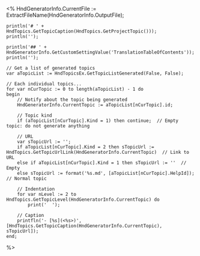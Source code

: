 <%
    HndGeneratorInfo.CurrentFile := ExtractFileName(HndGeneratorInfo.OutputFile);

    println('# ' + HndTopics.GetTopicCaption(HndTopics.GetProjectTopic()));
    println('');

    println('## ' + HndGeneratorInfo.GetCustomSettingValue('TranslationTableOfContents'));
    println('');

    // Get a list of generated topics
	var aTopicList := HndTopicsEx.GetTopicListGenerated(False, False);

	// Each individual topics...
	for var nCurTopic := 0 to length(aTopicList) - 1 do
	begin
		// Notify about the topic being generated
		HndGeneratorInfo.CurrentTopic := aTopicList[nCurTopic].id;

		// Topic kind
		if (aTopicList[nCurTopic].Kind = 1) then continue;  // Empty topic: do not generate anything

        // URL
        var sTopicUrl := '';
        if aTopicList[nCurTopic].Kind = 2 then sTopicUrl := HndTopics.GetTopicUrlLink(HndGeneratorInfo.CurrentTopic)  // Link to URL
        else if aTopicList[nCurTopic].Kind = 1 then sTopicUrl := ''  // Empty
        else sTopicUrl := format('%s.md', [aTopicList[nCurTopic].HelpId]);  // Normal topic

        // Indentation
        for var nLevel := 2 to HndTopics.GetTopicLevel(HndGeneratorInfo.CurrentTopic) do
            print('  ');

        // Caption
        printfln('- [%s](<%s>)', [HndTopics.GetTopicCaption(HndGeneratorInfo.CurrentTopic), sTopicUrl]);
    end;
%>
